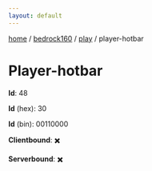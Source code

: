 ```yaml
---
layout: default
---
```


[home](/)  /  [bedrock160](/protocol/bedrock160)  /  [play](/protocol/bedrock160/play)  /  player-hotbar

# Player-hotbar

**Id**: 48

**Id** (hex): 30

**Id** (bin): 00110000

**Clientbound**: ✖️

**Serverbound**: ✖️

